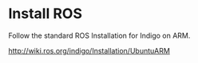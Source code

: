# Install ROS

Follow the standard ROS Installation for Indigo on ARM.


http://wiki.ros.org/indigo/Installation/UbuntuARM
